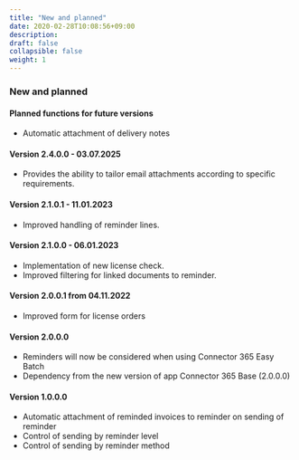 ```yaml
---
title: "New and planned"
date: 2020-02-28T10:08:56+09:00
description: 
draft: false
collapsible: false
weight: 1
---
```


### New and planned

#### Planned functions for future versions
- Automatic attachment of delivery notes

#### Version 2.4.0.0 - 03.07.2025
- Provides the ability to tailor email attachments according to specific requirements.

#### Version 2.1.0.1 - 11.01.2023
- Improved handling of reminder lines.

#### Version 2.1.0.0 - 06.01.2023
- Implementation of new license check.
- Improved filtering for linked documents to reminder.

#### Version 2.0.0.1 from 04.11.2022
 - Improved form for license orders

#### Version 2.0.0.0
- Reminders will now be considered when using Connector 365 Easy Batch
- Dependency from the new version of app Connector 365 Base (2.0.0.0)

#### Version 1.0.0.0
- Automatic attachment of reminded invoices to reminder on sending of reminder
- Control of sending by reminder level
- Control of sending by reminder method

